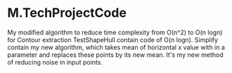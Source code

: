 # M.TechProjectCode
My modified algorithm to reduce time complexity from O(n^2) to O(n logn) for Contour extraction
TestShapeHull contain code of O(n logn).
Simplify contain my new algorithm, which takes mean of horizontal x value with in a parameter and replaces these points by its new mean.
It's my new method of reducing noise in input points.
